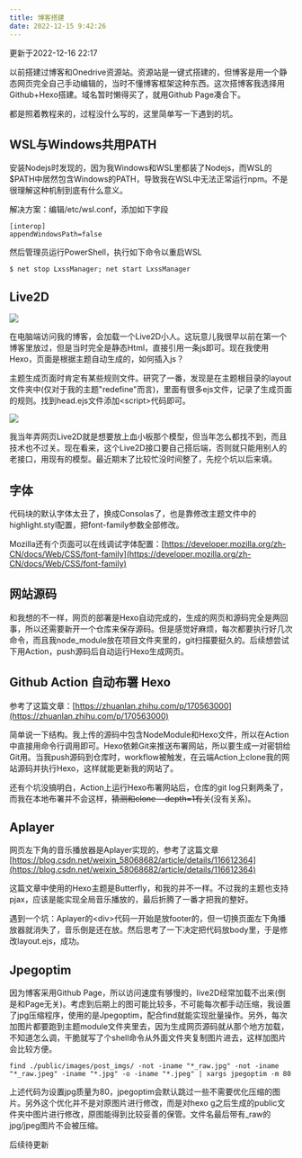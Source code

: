 ```yaml
---
title: 博客搭建
date: 2022-12-15 9:42:26
---
```


更新于2022-12-16 22:17

以前搭建过博客和Onedrive资源站。资源站是一键式搭建的，但博客是用一个静态网页完全自己手动编辑的，当时不懂博客框架这种东西。这次搭博客我选择用Github+Hexo搭建。域名暂时懒得买了，就用Github Page凑合下。

都是照着教程来的，过程没什么写的，这里简单写一下遇到的坑。

## WSL与Windows共用PATH

安装Nodejs时发现的，因为我Windows和WSL里都装了Nodejs，而WSL的$PATH中居然包含Windows的PATH，导致我在WSL中无法正常运行npm。不是很理解这种机制到底有什么意义。

解决方案：编辑/etc/wsl.conf，添加如下字段

```shell
[interop]
appendWindowsPath=false
```

然后管理员运行PowerShell，执行如下命令以重启WSL

```shell
$ net stop LxssManager; net start LxssManager
```

## Live2D

![](https://gcore.jsdelivr.net/gh/hexrotor/hexrotor.github.io/images/post_imgs/xtxnbj.jpg)

在电脑端访问我的博客，会加载一个Live2D小人。这玩意儿我很早以前在第一个博客里放过，但是当时完全是静态Html，直接引用一条js即可。现在我使用Hexo，页面是根据主题自动生成的，如何插入js？

主题生成页面时肯定有某些规则文件。研究了一番，发现是在主题根目录的layout文件夹中(仅对于我的主题"redefine"而言)，里面有很多ejs文件，记录了生成页面的规则。找到head.ejs文件添加\<script\>代码即可。

![](https://gcore.jsdelivr.net/gh/hexrotor/hexrotor.github.io/images/post_imgs/live2djs.jpg)

我当年弄网页Live2D就是想要放上血小板那个模型，但当年怎么都找不到，而且技术也不过关。现在看来，这个Live2D接口要自己搭后端，否则就只能用别人的老接口，用现有的模型。最近期末了比较忙没时间整了，先挖个坑以后来填。

## 字体

代码块的默认字体太丑了，换成Consolas了，也是靠修改主题文件中的highlight.styl配置，把font-family参数全部修改。

Mozilla还有个页面可以在线调试字体配置：[https://developer.mozilla.org/zh-CN/docs/Web/CSS/font-family](https://developer.mozilla.org/zh-CN/docs/Web/CSS/font-family)

## 网站源码

和我想的不一样，网页的部署是Hexo自动完成的，生成的网页和源码完全是两回事，所以还需要新开一个仓库来保存源码。但是感觉好麻烦，每次都要执行好几次命令，而且我node_module放在项目文件夹里的，git扫描要挺久的。后续想尝试下用Action，push源码后自动运行Hexo生成网页。

## Github Action 自动布署 Hexo

参考了这篇文章：[https://zhuanlan.zhihu.com/p/170563000](https://zhuanlan.zhihu.com/p/170563000)

简单说一下结构。我上传的源码中包含NodeModule和Hexo文件，所以在Action中直接用命令行调用即可。Hexo依赖Git来推送布署网站，所以要生成一对密钥给Git用。当我push源码到仓库时，workflow被触发，在云端Action上clone我的网站源码并执行Hexo，这样就能更新我的网站了。

还有个坑没搞明白，Action上运行Hexo布署网站后，仓库的git log只剩两条了，而我在本地布署并不会这样，~~猜测和clone \-\-depth=1有关~~(没有关系)。

## Aplayer

网页左下角的音乐播放器是Aplayer实现的，参考了这篇文章[https://blog.csdn.net/weixin_58068682/article/details/116612364](https://blog.csdn.net/weixin_58068682/article/details/116612364)

这篇文章中使用的Hexo主题是Butterfly，和我的并不一样。不过我的主题也支持pjax，应该是能实现全局音乐播放的，最后折腾了一番才把我的整好。

遇到一个坑：Aplayer的\<div\>代码一开始是放footer的，但一切换页面左下角播放器就消失了，音乐倒是还在放。然后思考了一下决定把代码放body里，于是修改layout.ejs，成功。

## Jpegoptim

因为博客采用Github Page，所以访问速度有够慢的，live2D经常加载不出来(倒是和Page无关)。考虑到后期上的图可能比较多，不可能每次都手动压缩，我设置了jpg压缩程序，使用的是Jpegoptim，配合find就能实现批量操作。另外，每次加图片都要跑到主题module文件夹里去，因为生成网页源码就从那个地方加载，不知道怎么调，干脆就写了个shell命令从外面文件夹复制图片进去，这样加图片会比较方便。

```Shell
find ./public/images/post_imgs/ -not -iname "*_raw.jpg" -not -iname "*_raw.jpeg" -iname "*.jpg" -o -iname "*.jpeg" | xargs jpegoptim -m 80
```

上述代码为设置jpg质量为80，jpegoptim会默认跳过一些不需要优化压缩的图片。另外这个优化并不是对原图片进行修改，而是对hexo g之后生成的public文件夹中图片进行修改，原图能得到比较妥善的保管。文件名最后带有_raw的jpg/jpeg图片不会被压缩。

后续待更新
